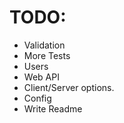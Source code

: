 # TODO:

* Validation
* More Tests
* Users
* Web API
* Client/Server options.
* Config
* Write Readme